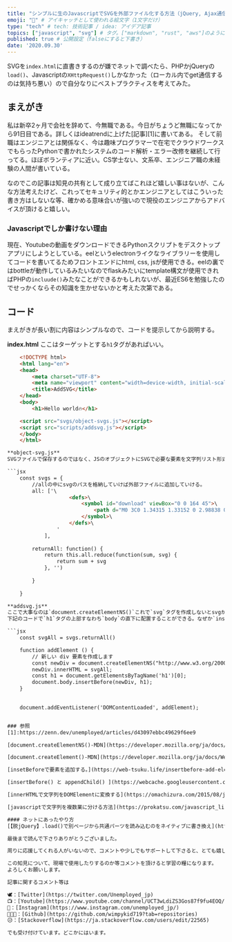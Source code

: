 ```yaml
---
title: "シンプルに生のJavascriptでSVGを外部ファイル化する方法（jQuery, Ajax通信を使用しない）" # 記事のタイトル
emoji: "🧠" # アイキャッチとして使われる絵文字（1文字だけ）
type: "tech" # tech: 技術記事 / idea: アイデア記事
topics: ["javascript", "svg"] # タグ。["markdown", "rust", "aws"]のように指定する
published: true # 公開設定（falseにすると下書き）
date: '2020.09.30'
---
```

SVGを`index.html`に直書きするのが嫌でネットで調べたら、PHPかjQueryの`load()`、Javascriptの`XHttpRequest()`しかなかった（ローカル内でget通信するのは気持ち悪い）ので自分なりにベストプラクティスを考えてみた。

## まえがき
私は新卒2ヶ月で会社を辞めて、今無職である。今日がちょうど無職になってから91日目である。詳しくはideatrendに上げた[記事][1]に書いてある。
そして前職はエンジニアとは関係なく、今は趣味プログラマーで在宅でクラウドワークスでもらったPythonで書かれたシステムのコード解析・エラー改修を継続して行ってる。ほぼボランティアに近い。CS学士ない、文系卒、エンジニア職の未経験の人間が書いている。

なのでこの記事は知見の共有として成り立てばこれほど嬉しい事はないが、こんな方法考えたけど、これってセキュリティ的とかエンジニアとしてはこういった書き方はしないな等、確かめる意味合いが強いので現役のエンジニアからアドバイスが頂けると嬉しい。

### Javascriptでしか書けない理由
現在、Youtubeの動画をダウンロードできるPythonスクリプトをデスクトップアプリにしようとしている。eelというelectronライクなライブラリーを使用してコードを書いてるためフロントエンドにhtml, css, jsが使用できる。eelの裏ではbottleが動作しているみたいなのでflaskみたいにtemplate構文が使用できればPHPの`incluude()`みたなことができるかもしれないが、最近ES6を勉強したのでせっかくならその知識を生かせないかと考えた次第である。

## コード
まえがきが長い割に内容はシンプルなので、コードを提示してから説明する。

**index.html**
ここはターゲットとする`h1`タグがあればいい。

```html
	<!DOCTYPE html>
	<html lang="en">
	<head>
		<meta charset="UTF-8">
		<meta name="viewport" content="width=device-width, initial-scale=1.0">
		<title>AddSVG</title>
	</head>
	<body>
		<h1>Hello world🔥</h1>

	<script src="svgs/object-svgs.js"></script>
	<script src="scripts/addsvg.js"></script>
	</body>
	</html>

**object-svg.js**
SVGファイルで保存するのではなく、JSのオブジェクトにSVGで必要な要素を文字列リスト形式で格納する。これを`svg.returnAll()`でまとめて返す構造になっている。

```jsx
	const svgs = {
		//allの中にsvgのパスを格納していけば外部ファイルに追加していける。
		all: ['\
					<defs>\
						<symbol id="download" viewBox="0 0 164 45">\
							<path d="M0 3C0 1.34315 1.33152 0 2.98838 0C15.6933 0 52.8204 0 82 0C111.114 0 148.441 0 161.007 0C162.664 0 164 1.34315 164 3V42C164 43.6569 162.657 45 161 45H3C1.34314 45 0 43.6569 0 42V3Z" />\
						</symbol>\
					</defs>\
				'
			],
		
		returnAll: function() {
			return this.all.reduce(function(sum, svg) {
				return sum + svg
			}, '')
			
		} 
		
	}

**addsvg.js**
ここで大事なのは`document.createElementNS()`これで`svg`タグを作成しないとsvgが上手く読み込めなくなる。`document.createElement()`で作成したsvgタグで囲っても上手く読み込まれない。出来上がる`html`ファイルに検証をかけても2つの違いは分らないため、ここで時間を浪費した。
下記のコードで`h1`タグの上部すなわち`body`の直下に配置することができる。なぜか`insertAfter()`がなくて`body`直下にできなかった。

```jsx
	const svgAll = svgs.returnAll()

	function addElement () { 
		// 新しい div 要素を作成します 
		const newDiv = document.createElementNS("http://www.w3.org/2000/svg", "svg"); 
		newDiv.innerHTML = svgAll; 
		const h1 = document.getElementsByTagName('h1')[0];
		document.body.insertBefore(newDiv, h1);
	}

		
	document.addEventListener('DOMContentLoaded', addElement);


### 参照
[1]:https://zenn.dev/unemployed/articles/d43097ebbc49629f6ee9

[document.createElementNS()-MDN](https://developer.mozilla.org/ja/docs/Web/API/Document/createElementNS)

[document.createElement()-MDN](https://developer.mozilla.org/ja/docs/Web/API/Document/createElement)

[insetBeforeで要素を追加する。](https://web-tsuku.life/insertbefore-add-element/)

[insertBefore() と appendChild() ](https://webcache.googleusercontent.com/search?q=cache:ot_nH2XDM2EJ:https://www.task-notes.com/entry/20161020/1476974565+&cd=5&hl=ja&ct=clnk&gl=jp)

[innerHTMLで文字列をDOMElementに変換する](https://omachizura.com/2015/08/javascript-dom-string.html)

[javascriptで文字列を複数業に分ける方法](https://prokatsu.com/javascript_linebreak/)

#### ネットにあったやり方
[【脱jQuery】.load()で別ページから共通パーツを読み込むのをネイティブに書き換え](https://www.weblab.co.jp/staff/creator/8059.html)

最後まで読んで下さりありがとうございました。

周りに応援してくれる人がいないので、コメントや少しでもサポートして下さると、とても嬉しいです。

この知見について、現場で使用したりするのか等コメントを頂けると学習の糧になります。
よろしくお願いします。

記事に関するコメント等は

🕊：[Twitter](https://twitter.com/Unemployed_jp)
📺：[Youtube](https://www.youtube.com/channel/UCT3wLdiZS3Gos87f9fu4EOQ/featured?view_as=subscriber)
📸：[Instagram](https://www.instagram.com/unemployed_jp/)
👨🏻‍💻：[Github](https://github.com/wimpykid719?tab=repositories)
😥：[Stackoverflow](https://ja.stackoverflow.com/users/edit/22565)

でも受け付けています。どこかにはいます。